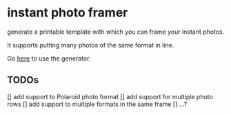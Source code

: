 # instant photo framer

generate a printable template with which you can frame your instant photos.

It supports putting many photos of the same format in line.

Go [here](https://alessiogiambrone.github.io/instant_photo_framer/index.html) to use the generator.

## TODOs

[] add support to Polaroid photo format
[] add support for multiple photo rows
[] add support to multiple formats in the same frame
[] ...?
